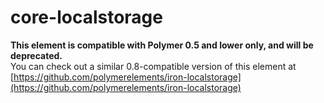 core-localstorage
=================

**This element is compatible with Polymer 0.5 and lower only, and will be deprecated.**  
You can check out a similar 0.8-compatible version of this element at [https://github.com/polymerelements/iron-localstorage](https://github.com/polymerelements/iron-localstorage)
